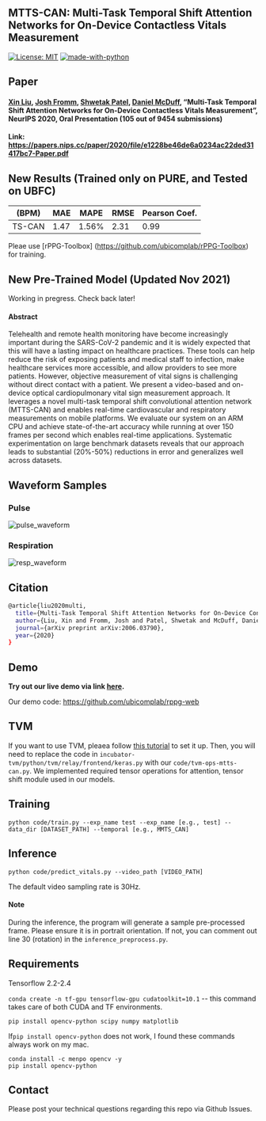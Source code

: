 ## MTTS-CAN: Multi-Task Temporal Shift Attention Networks for On-Device Contactless Vitals Measurement

[![License: MIT](https://img.shields.io/badge/License-MIT-yellow.svg)](https://opensource.org/licenses/MIT)
[![made-with-python](https://img.shields.io/badge/Made%20with-Python-1f425f.svg)](https://www.python.org/)


## Paper

#### [Xin Liu](https://homes.cs.washington.edu/~xliu0/), [Josh Fromm](https://www.linkedin.com/in/josh-fromm-2a4a2258/), [Shwetak Patel](https://ubicomplab.cs.washington.edu/members/), [Daniel McDuff](https://www.microsoft.com/en-us/research/people/damcduff/), “Multi-Task Temporal Shift Attention Networks for On-Device Contactless Vitals Measurement”, NeurIPS 2020, Oral Presentation (105 out of 9454 submissions) 

#### Link: <https://papers.nips.cc/paper/2020/file/e1228be46de6a0234ac22ded31417bc7-Paper.pdf>

## New Results (Trained only on PURE, and Tested on UBFC)

|  (BPM) | MAE | MAPE | RMSE |Pearson Coef. |
| ------------- | ------------- | ------------- | ------------- | ------------- |
| TS-CAN  | 1.47  | 1.56%  | 2.31  | 0.99  |

Pleae use [rPPG-Toolbox] (https://github.com/ubicomplab/rPPG-Toolbox) for training.
## New Pre-Trained Model (Updated Nov 2021)

Working in pregress. Check back later! 

#### Abstract

Telehealth and remote health monitoring have become increasingly important during the SARS-CoV-2 pandemic and it is widely expected that this will have a lasting impact on healthcare practices. These tools can help reduce the risk of exposing patients and medical staff to infection, make healthcare services more accessible, and allow providers to see more patients. However, objective measurement of vital signs is challenging without direct contact with a patient. We present a video-based and on-device optical cardiopulmonary vital sign measurement approach. It leverages a novel multi-task temporal shift convolutional attention network (MTTS-CAN) and enables real-time cardiovascular and respiratory measurements on mobile platforms. We evaluate our system on an ARM CPU and achieve state-of-the-art accuracy while running at over 150 frames per second which enables real-time applications. Systematic experimentation on large benchmark datasets reveals that our approach leads to substantial (20\%-50\%) reductions in error and generalizes well across datasets.



## Waveform Samples

### Pulse

![pulse_waveform](./pulse_waveform.png)


### Respiration 

![resp_waveform](./resp_waveform.png)


## Citation 

``` bash
@article{liu2020multi,
  title={Multi-Task Temporal Shift Attention Networks for On-Device Contactless Vitals Measurement},
  author={Liu, Xin and Fromm, Josh and Patel, Shwetak and McDuff, Daniel},
  journal={arXiv preprint arXiv:2006.03790},
  year={2020}
}
```

## Demo

**Try out our live demo via link [here](https://vitals.cs.washington.edu/).**

Our demo code: https://github.com/ubicomplab/rppg-web


## TVM

If you want to use TVM, pleaea follow [this tutorial](https://tvm.apache.org/docs/) to set it up. Then, you will need to replace the code in `incubator-tvm/python/tvm/relay/frontend/keras.py` with our `code/tvm-ops-mtts-can.py`. We implemented required tensor operations for attention, tensor shift module used in our models. 

## Training 

`python code/train.py --exp_name test --exp_name [e.g., test] --data_dir [DATASET_PATH] --temporal [e.g., MMTS_CAN]`

## Inference 

`python code/predict_vitals.py --video_path [VIDEO_PATH]`

The default video sampling rate is 30Hz. 

#### Note

During the inference, the program will generate a sample pre-processed frame. Please ensure it is in portrait orientation. If not, you can comment out line 30 (rotation) in the `inference_preprocess.py`. 


## Requirements


Tensorflow 2.2-2.4


`conda create -n tf-gpu tensorflow-gpu cudatoolkit=10.1` -- this command takes care of both CUDA and TF environments. 

`pip install opencv-python scipy numpy matplotlib`

If`pip install opencv-python` does not work, I found these commands always work on my mac. 

```
conda install -c menpo opencv -y
pip install opencv-python
```




## Contact

Please post your technical questions regarding this repo via Github Issues. 







